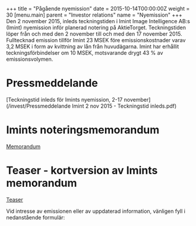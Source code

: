 +++
title = "Pågående nyemission"
date = 2015-10-14T00:00:00Z
weight = 30
[menu.main]
parent = "Investor relations"
name = "Nyemission"
+++
Den 2 november 2015, inleds teckningstiden i Imint Image Intelligence AB:s (Imint) nyemission inför planerad notering på AktieTorget. Teckningstiden löper från och med den 2 november till och med den 17 november 2015. Fulltecknad emission tillför Imint 23 MSEK före emissionskostnader varav 3,2 MSEK i form av kvittning av lån från huvudägarna. Imint har erhållit teckningsförbindelser om 10 MSEK, motsvarande drygt 43 % av emissionsvolymen.

# Pressmeddelande
[Teckningstid inleds för Imints nyemission, 2-17 november](/invest/Pressmeddelande Imint 2 nov 2015 - Teckningstid inleds.pdf)

# Imints noteringsmemorandum
[Memorandum](/invest/Imint_Memorandum_ver20151028_final.pdf)

# Teaser - kortversion av Imints memorandum
[Teaser](/invest/Imint_Teaser_final.pdf)

Vid intresse av emissionen eller av uppdaterad information, vänligen fyll i nedanstående formulär:

<div class="cognito">
<script src="https://services.cognitoforms.com/s/0UaHaqFaiUmXjjCMvn0-dA"></script>
<script>Cognito.load("forms", { id: "7" });</script>
</div>

